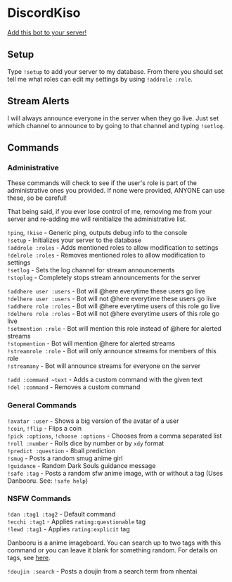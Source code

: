 # DiscordKiso

[Add this bot to your server!](https://discordapp.com/oauth2/authorize?&client_id=338421678579122186&scope=bot&permissions=0)

## Setup

Type `!setup` to add your server to my database. From there you should set tell me what roles can edit my settings by using `!addrole :role`.

## Stream Alerts

I will always announce everyone in the server when they go live. Just set which channel to announce to by going to that channel and typing `!setlog`.

## Commands

### Administrative

These commands will check to see if the user's role is part of the administrative ones you provided. If none were provided, ANYONE can use these, so be careful!

That being said, if you ever lose control of me, removing me from your server and re-adding me will reinitialize the administrative list.

`!ping`, `!kiso` - Generic ping, outputs debug info to the console  
`!setup` - Initializes your server to the database  
`!addrole :roles` - Adds mentioned roles to allow modification to settings  
`!delrole :roles` - Removes mentioned roles to allow modification to settings  
`!setlog` - Sets the log channel for stream announcements  
`!stoplog` - Completely stops stream announcements for the server  
  
`!addhere user :users` - Bot will @here everytime these users go live  
`!delhere user :users` - Bot will not @here everytime these users go live  
`!addhere role :roles` - Bot will @here everytime users of this role go live  
`!delhere role :roles` - Bot will not @here everytime users of this role go  live  
`!setmention :role` - Bot will mention this role instead of @here for alerted streams  
`!stopmention` - Bot will mention @here for alerted streams  
`!streamrole :role` - Bot will only announce streams for members of this role  
`!streamany` - Bot will announce streams for everyone on the server  

`!add :command ~text` - Adds a custom command with the given text  
`!del :command` - Removes a custom command  

### General Commands

`!avatar :user` - Shows a big version of the avatar of a user  
`!coin`, `!flip` - Flips a coin  
`!pick :options`, `!choose :options` - Chooses from a comma separated list  
`!roll :number` - Rolls dice by number or by `xdy` format  
`!predict :question` - 8ball prediction  
`!smug` - Posts a random smug anime girl  
`!guidance` - Random Dark Souls guidance message  
`!safe :tag` - Posts a random sfw anime image, with or without a tag (Uses Danbooru. See: `!safe help`)

### NSFW Commands

`!dan :tag1 :tag2` - Default command  
`!ecchi :tag1` - Applies `rating:questionable` tag  
`!lewd :tag1` - Applies `rating:explicit` tag  

Danbooru is a anime imageboard. You can search up to two tags with this command or you can leave it blank for something random. For details on tags, see [here](https://danbooru.donmai.us/wiki_pages/43037).

`!doujin :search` - Posts a doujin from a search term from nhentai
